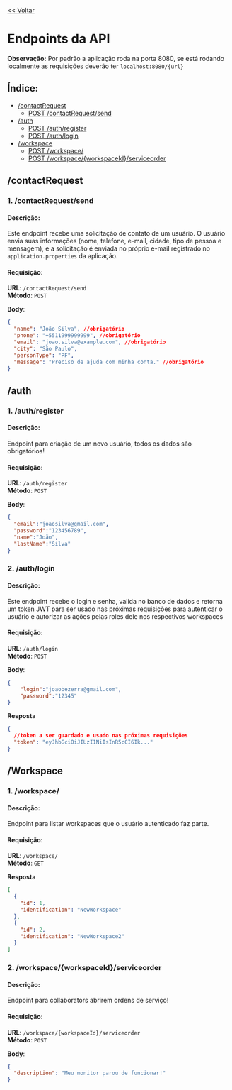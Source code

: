[<< Voltar](../README.md)
# Endpoints da API

**Observação:** Por padrão a aplicação roda na porta 8080, se está rodando localmente as requisições deverão ter `localhost:8080/{url}`

## Índice:

- [/contactRequest](#contactrequest)
  - [POST /contactRequest/send](#1-contactrequestsend)
- [/auth](#auth)
  - [POST /auth/register](#1-authregister)
  - [POST /auth/login](#2-authlogin)
- [/workspace](#workspace)
  - [POST /workspace/](#1-workspace)
  - [POST /workspace/{workspaceId}/serviceorder](#2-workspaceworkspaceidserviceorder)

## /contactRequest

### 1. **/contactRequest/send**

#### Descrição:
Este endpoint recebe uma solicitação de contato de um usuário. O usuário envia suas informações (nome, telefone, e-mail, cidade, tipo de pessoa e mensagem), e a solicitação é enviada no próprio e-mail registrado no `application.properties` da aplicação.

#### Requisição:
**URL**: `/contactRequest/send`  
**Método**: `POST`

**Body**:
```json
{
  "name": "João Silva", //obrigatório
  "phone": "+5511999999999", //obrigatório
  "email": "joao.silva@example.com", //obrigatório
  "city": "São Paulo",
  "personType": "PF",
  "message": "Preciso de ajuda com minha conta." //obrigatório
}
```

## /auth

### 1. **/auth/register**

#### Descrição:
Endpoint para criação de um novo usuário, todos os dados são obrigatórios!

#### Requisição:
**URL**: `/auth/register`  
**Método**: `POST`

**Body**:
```json
{
  "email":"joaosilva@gmail.com",
  "password":"123456789",
  "name":"João",
  "lastName":"Silva"
}
```

### 2. **/auth/login**

#### Descrição:
Este endpoint recebe o login e senha, valida no banco de dados e retorna um token JWT para ser usado nas próximas requisições para autenticar o usuário e autorizar as ações pelas roles dele nos respectivos workspaces
#### Requisição:
**URL**: `/auth/login`  
**Método**: `POST`

**Body**:
```json
{
    "login":"joaobezerra@gmail.com",
    "password":"12345"
}
```

**Resposta**
```json
{
  //token a ser guardado e usado nas próximas requisições
  "token": "eyJhbGciOiJIUzI1NiIsInR5cCI6Ik..."
}
```

## /Workspace

### 1. **/workspace/**

#### Descrição:
Endpoint para listar workspaces que o usuário autenticado faz parte.

#### Requisição:
**URL**: `/workspace/`  
**Método**: `GET`

**Resposta**
```json
[
  {
    "id": 1,
    "identification": "NewWorkspace"
  },
  {
    "id": 2,
    "identification": "NewWorkspace2"
  }
]
```

### 2. **/workspace/{workspaceId}/serviceorder**

#### Descrição:
Endpoint para collaborators abrirem ordens de serviço!

#### Requisição:
**URL**: `/workspace/{workspaceId}/serviceorder`  
**Método**: `POST`

**Body**:
```json
{
  "description": "Meu monitor parou de funcionar!"
}
```


